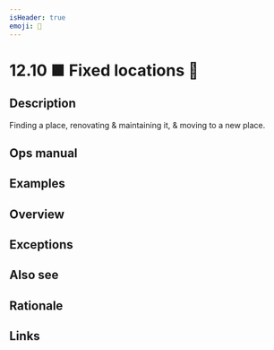 ```yaml
---
isHeader: true
emoji: 🏢
---
```


# 12.10 ■ Fixed locations 🏢

## Description

Finding a place, renovating & maintaining it, & moving to a new place.

## Ops manual

## Examples

## Overview

## Exceptions

## Also see

## Rationale

## Links
